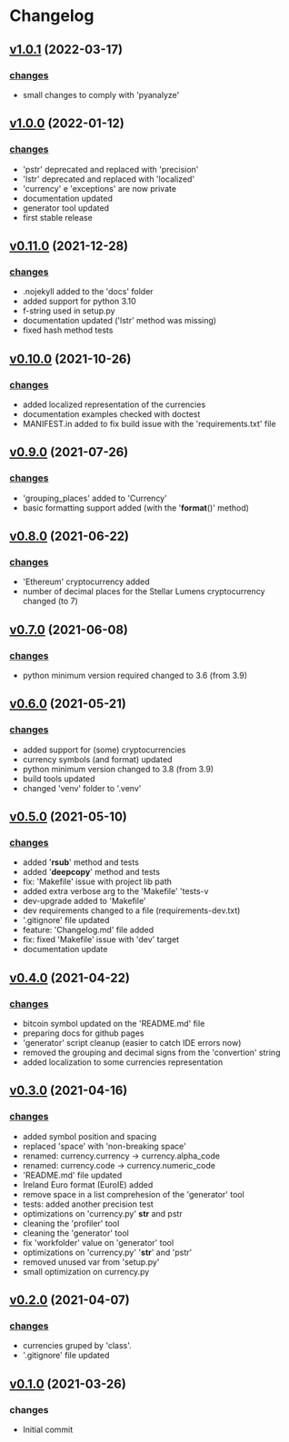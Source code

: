 # Changelog

## [v1.0.1](https://github.com/fscm/multicurrency/tree/v1.0.1) (2022-03-17)

### [changes](https://github.com/fscm/multicurrency/compare/v1.0.0...v1.0.1)

* small changes to comply with 'pyanalyze'

## [v1.0.0](https://github.com/fscm/multicurrency/tree/v1.0.0) (2022-01-12)

### [changes](https://github.com/fscm/multicurrency/compare/v0.11.0...v1.0.0)

* 'pstr' deprecated and replaced with 'precision'
* 'lstr' deprecated and replaced with 'localized'
* 'currency' e 'exceptions' are now private
* documentation updated
* generator tool updated
* first stable release

## [v0.11.0](https://github.com/fscm/multicurrency/tree/v0.11.0) (2021-12-28)

### [changes](https://github.com/fscm/multicurrency/compare/v0.10.0...v0.11.0)

* .nojekyll added to the 'docs' folder
* added support for python 3.10
* f-string used in setup.py
* documentation updated ('lstr' method was missing)
* fixed hash method tests

## [v0.10.0](https://github.com/fscm/multicurrency/tree/v0.10.0) (2021-10-26)

### [changes](https://github.com/fscm/multicurrency/compare/v0.9.0...v0.10.0)

* added localized representation of the currencies
* documentation examples checked with doctest
* MANIFEST.in added to fix build issue with the 'requirements.txt' file

## [v0.9.0](https://github.com/fscm/multicurrency/tree/v0.9.0) (2021-07-26)

### [changes](https://github.com/fscm/multicurrency/compare/v0.8.0...v0.9.0)

* 'grouping_places' added to 'Currency'
* basic formatting support added (with the '__format__()' method)

## [v0.8.0](https://github.com/fscm/multicurrency/tree/v0.8.0) (2021-06-22)

### [changes](https://github.com/fscm/multicurrency/compare/v0.7.0...v0.8.0)

* 'Ethereum' cryptocurrency added
* number of decimal places for the Stellar Lumens cryptocurrency changed (to 7)

## [v0.7.0](https://github.com/fscm/multicurrency/tree/v0.7.0) (2021-06-08)

### [changes](https://github.com/fscm/multicurrency/compare/v0.6.0...v0.7.0)

* python minimum version required changed to 3.6 (from 3.9)

## [v0.6.0](https://github.com/fscm/multicurrency/tree/v0.6.0) (2021-05-21)

### [changes](https://github.com/fscm/multicurrency/compare/v0.5.0...v0.6.0)

* added support for (some) cryptocurrencies
* currency symbols (and format) updated
* python minimum version changed to 3.8 (from 3.9)
* build tools updated
* changed 'venv' folder to '.venv'

## [v0.5.0](https://github.com/fscm/multicurrency/tree/v0.5.0) (2021-05-10)

### [changes](https://github.com/fscm/multicurrency/compare/v0.4.0...v0.5.0)

* added '__rsub__' method and tests
* added '__deepcopy__' method and tests
* fix: 'Makefile' issue with project lib path
* added  extra verbose arg to the 'Makefile' 'tests-v
* dev-upgrade added to 'Makefile'
* dev requirements changed to a file (requirements-dev.txt)
* '.gitignore' file updated
* feature: 'Changelog.md' file added
* fix: fixed 'Makefile' issue with 'dev' target
* documentation update

## [v0.4.0](https://github.com/fscm/multicurrency/tree/v0.4.0) (2021-04-22)

### [changes](https://github.com/fscm/multicurrency/compare/v0.3.0...v0.4.0)

* bitcoin symbol updated on the 'README.md' file
* preparing docs for github pages
* 'generator' script cleanup (easier to catch IDE errors now)
* removed the grouping and decimal signs from the 'convertion' string
* added localization to some currencies representation

## [v0.3.0](https://github.com/fscm/multicurrency/tree/v0.3.0) (2021-04-16)

### [changes](https://github.com/fscm/multicurrency/compare/v0.2.0...v0.3.0)

* added symbol position and spacing
* replaced 'space' with 'non-breaking space'
* renamed: currency.currency -> currency.alpha_code
* renamed: currency.code -> currency.numeric_code
* 'README.md' file updated
* Ireland Euro format (EuroIE) added
* remove space in a list comprehesion of the 'generator' tool
* tests: added another precision test
* optimizations on 'currency.py' __str__ and pstr
* cleaning the 'profiler' tool
* cleaning the 'generator' tool
* fix 'workfolder' value on 'generator' tool
* optimizations on 'currency.py' '__str__' and 'pstr'
* removed unused var from 'setup.py'
* small optimization on currency.py

## [v0.2.0](https://github.com/fscm/multicurrency/tree/v0.2.0) (2021-04-07)

### [changes](https://github.com/fscm/multicurrency/compare/v0.1.0...v0.2.0)

* currencies gruped by 'class'.
* '.gitignore' file updated

## [v0.1.0](https://github.com/fscm/multicurrency/tree/v0.1.0) (2021-03-26)

### changes

* Initial commit
